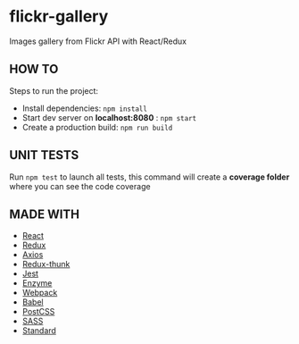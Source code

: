 # flickr-gallery
Images gallery from Flickr API with React/Redux

## HOW TO
Steps to run the project:

* Install dependencies: `npm install `
* Start dev server on **localhost:8080** : `npm start`
* Create a production build: `npm run build`

## UNIT TESTS

Run `npm test` to launch all tests, this command will create a **coverage folder** where you can see the code coverage

## MADE WITH

* [React](https://reactjs.org/)
* [Redux](https://redux.js.org/)
* [Axios](https://github.com/axios/axios)
* [Redux-thunk](https://github.com/gaearon/redux-thunk)
* [Jest](https://facebook.github.io/jest/)
* [Enzyme](http://airbnb.io/enzyme/)
* [Webpack](https://webpack.js.org/)
* [Babel](https://babeljs.io/)
* [PostCSS](http://postcss.org/)
* [SASS](https://sass-lang.com/)
* [Standard](https://standardjs.com/)